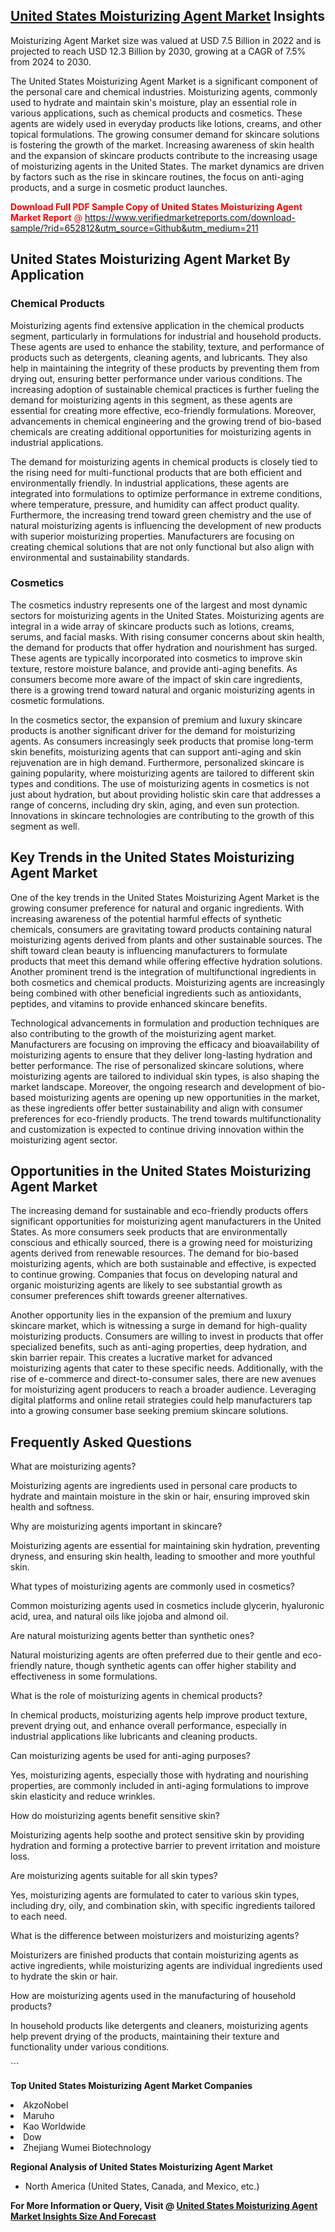 <h2><a href="https://www.verifiedmarketreports.com/download-sample/?rid=652812&amp;utm_source=Github&amp;utm_medium=211" target="_blank">United States Moisturizing Agent Market</a> Insights</h2><p>Moisturizing Agent Market size was valued at USD 7.5 Billion in 2022 and is projected to reach USD 12.3 Billion by 2030, growing at a CAGR of 7.5% from 2024 to 2030.</p><p><p>The United States Moisturizing Agent Market is a significant component of the personal care and chemical industries. Moisturizing agents, commonly used to hydrate and maintain skin's moisture, play an essential role in various applications, such as chemical products and cosmetics. These agents are widely used in everyday products like lotions, creams, and other topical formulations. The growing consumer demand for skincare solutions is fostering the growth of the market. Increasing awareness of skin health and the expansion of skincare products contribute to the increasing usage of moisturizing agents in the United States. The market dynamics are driven by factors such as the rise in skincare routines, the focus on anti-aging products, and a surge in cosmetic product launches. <p><span class=""><span style="color: #ff0000;"><strong>Download Full PDF Sample Copy of United States Moisturizing Agent Market Report</strong> @ </span><a href="https://www.verifiedmarketreports.com/download-sample/?rid=652812&amp;utm_source=Github&amp;utm_medium=211" target="_blank">https://www.verifiedmarketreports.com/download-sample/?rid=652812&amp;utm_source=Github&amp;utm_medium=211</a></span></p></p><h2>United States Moisturizing Agent Market By Application</h2><h3>Chemical Products</h3><p>Moisturizing agents find extensive application in the chemical products segment, particularly in formulations for industrial and household products. These agents are used to enhance the stability, texture, and performance of products such as detergents, cleaning agents, and lubricants. They also help in maintaining the integrity of these products by preventing them from drying out, ensuring better performance under various conditions. The increasing adoption of sustainable chemical practices is further fueling the demand for moisturizing agents in this segment, as these agents are essential for creating more effective, eco-friendly formulations. Moreover, advancements in chemical engineering and the growing trend of bio-based chemicals are creating additional opportunities for moisturizing agents in industrial applications.</p><p>The demand for moisturizing agents in chemical products is closely tied to the rising need for multi-functional products that are both efficient and environmentally friendly. In industrial applications, these agents are integrated into formulations to optimize performance in extreme conditions, where temperature, pressure, and humidity can affect product quality. Furthermore, the increasing trend toward green chemistry and the use of natural moisturizing agents is influencing the development of new products with superior moisturizing properties. Manufacturers are focusing on creating chemical solutions that are not only functional but also align with environmental and sustainability standards.</p><h3>Cosmetics</h3><p>The cosmetics industry represents one of the largest and most dynamic sectors for moisturizing agents in the United States. Moisturizing agents are integral in a wide array of skincare products such as lotions, creams, serums, and facial masks. With rising consumer concerns about skin health, the demand for products that offer hydration and nourishment has surged. These agents are typically incorporated into cosmetics to improve skin texture, restore moisture balance, and provide anti-aging benefits. As consumers become more aware of the impact of skin care ingredients, there is a growing trend toward natural and organic moisturizing agents in cosmetic formulations.</p><p>In the cosmetics sector, the expansion of premium and luxury skincare products is another significant driver for the demand for moisturizing agents. As consumers increasingly seek products that promise long-term skin benefits, moisturizing agents that can support anti-aging and skin rejuvenation are in high demand. Furthermore, personalized skincare is gaining popularity, where moisturizing agents are tailored to different skin types and conditions. The use of moisturizing agents in cosmetics is not just about hydration, but about providing holistic skin care that addresses a range of concerns, including dry skin, aging, and even sun protection. Innovations in skincare technologies are contributing to the growth of this segment as well.</p><h2>Key Trends in the United States Moisturizing Agent Market</h2><p>One of the key trends in the United States Moisturizing Agent Market is the growing consumer preference for natural and organic ingredients. With increasing awareness of the potential harmful effects of synthetic chemicals, consumers are gravitating toward products containing natural moisturizing agents derived from plants and other sustainable sources. The shift toward clean beauty is influencing manufacturers to formulate products that meet this demand while offering effective hydration solutions. Another prominent trend is the integration of multifunctional ingredients in both cosmetics and chemical products. Moisturizing agents are increasingly being combined with other beneficial ingredients such as antioxidants, peptides, and vitamins to provide enhanced skincare benefits.</p><p>Technological advancements in formulation and production techniques are also contributing to the growth of the moisturizing agent market. Manufacturers are focusing on improving the efficacy and bioavailability of moisturizing agents to ensure that they deliver long-lasting hydration and better performance. The rise of personalized skincare solutions, where moisturizing agents are tailored to individual skin types, is also shaping the market landscape. Moreover, the ongoing research and development of bio-based moisturizing agents are opening up new opportunities in the market, as these ingredients offer better sustainability and align with consumer preferences for eco-friendly products. The trend towards multifunctionality and customization is expected to continue driving innovation within the moisturizing agent sector.</p><h2>Opportunities in the United States Moisturizing Agent Market</h2><p>The increasing demand for sustainable and eco-friendly products offers significant opportunities for moisturizing agent manufacturers in the United States. As more consumers seek products that are environmentally conscious and ethically sourced, there is a growing need for moisturizing agents derived from renewable resources. The demand for bio-based moisturizing agents, which are both sustainable and effective, is expected to continue growing. Companies that focus on developing natural and organic moisturizing agents are likely to see substantial growth as consumer preferences shift towards greener alternatives.</p><p>Another opportunity lies in the expansion of the premium and luxury skincare market, which is witnessing a surge in demand for high-quality moisturizing products. Consumers are willing to invest in products that offer specialized benefits, such as anti-aging properties, deep hydration, and skin barrier repair. This creates a lucrative market for advanced moisturizing agents that cater to these specific needs. Additionally, with the rise of e-commerce and direct-to-consumer sales, there are new avenues for moisturizing agent producers to reach a broader audience. Leveraging digital platforms and online retail strategies could help manufacturers tap into a growing consumer base seeking premium skincare solutions.</p><h2>Frequently Asked Questions</h2><p>What are moisturizing agents?</p><p>Moisturizing agents are ingredients used in personal care products to hydrate and maintain moisture in the skin or hair, ensuring improved skin health and softness.</p><p>Why are moisturizing agents important in skincare?</p><p>Moisturizing agents are essential for maintaining skin hydration, preventing dryness, and ensuring skin health, leading to smoother and more youthful skin.</p><p>What types of moisturizing agents are commonly used in cosmetics?</p><p>Common moisturizing agents used in cosmetics include glycerin, hyaluronic acid, urea, and natural oils like jojoba and almond oil.</p><p>Are natural moisturizing agents better than synthetic ones?</p><p>Natural moisturizing agents are often preferred due to their gentle and eco-friendly nature, though synthetic agents can offer higher stability and effectiveness in some formulations.</p><p>What is the role of moisturizing agents in chemical products?</p><p>In chemical products, moisturizing agents help improve product texture, prevent drying out, and enhance overall performance, especially in industrial applications like lubricants and cleaning products.</p><p>Can moisturizing agents be used for anti-aging purposes?</p><p>Yes, moisturizing agents, especially those with hydrating and nourishing properties, are commonly included in anti-aging formulations to improve skin elasticity and reduce wrinkles.</p><p>How do moisturizing agents benefit sensitive skin?</p><p>Moisturizing agents help soothe and protect sensitive skin by providing hydration and forming a protective barrier to prevent irritation and moisture loss.</p><p>Are moisturizing agents suitable for all skin types?</p><p>Yes, moisturizing agents are formulated to cater to various skin types, including dry, oily, and combination skin, with specific ingredients tailored to each need.</p><p>What is the difference between moisturizers and moisturizing agents?</p><p>Moisturizers are finished products that contain moisturizing agents as active ingredients, while moisturizing agents are individual ingredients used to hydrate the skin or hair.</p><p>How are moisturizing agents used in the manufacturing of household products?</p><p>In household products like detergents and cleaners, moisturizing agents help prevent drying of the products, maintaining their texture and functionality under various conditions.</p>```</p><p><strong>Top United States Moisturizing Agent Market Companies</strong></p><div data-test-id=""><p><li>AkzoNobel</li><li> Maruho</li><li> Kao Worldwide</li><li> Dow</li><li> Zhejiang Wumei Biotechnology</li></p><div><strong>Regional Analysis of&nbsp;United States Moisturizing Agent Market</strong></div><ul><li dir="ltr"><p dir="ltr">North America&nbsp;(United States, Canada, and Mexico, etc.)</p></li></ul><p><strong>For More Information or Query, Visit @&nbsp;</strong><strong><a href="https://www.verifiedmarketreports.com/product/moisturizing-agent-market/?utm_source=Github&amp;utm_medium=211" target="_blank">United States Moisturizing Agent Market Insights Size And Forecast</a></strong></p></div>
